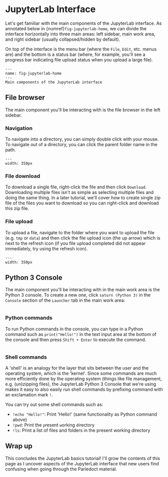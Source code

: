# JupyterLab Interface

Let's get familiar with the main components of the JupyterLab interface. As annotated below in {numref}`fig-jupyterlab-home`, we can divide the interface horizontally into three main areas: left sidebar, main work area, and right sidebar (usually collapsed/hidden by default).

On top of the interface is the menu bar (where the `File`, `Edit`, etc. menus are) and the bottom is a status bar (where, for example, you'll see a progress bar indicating file upload status when you upload a large file).

```{figure} saturncloud-jupyterlab-home-annotated.png
---
name: fig-jupyterlab-home
---
Main components of the JupyterLab interface
```

## File browser

The main component you'll be interacting with is the file browser in the left sidebar.

### Navigation

To navigate into a directory, you can simply double click with your mouse. To navigate out of a directory, you can click the parent folder name in the path.

```{figure} saturncloud-jupyterlab-file-browser-nav.gif
---
width: 350px
```

### File download

To download a single file, right-click the file and then click `Download`. Downloading multiple files isn't as simple as selecting multiple files and doing the same thing. In a later tutorial, we'll cover how to create single zip file of the files you want to download so you can right-click and download this zip file.

### File upload

To upload a file, navigate to the folder where you want to upload the file (e.g. `tmp` or `data`) and then click the file upload icon (the up arrow) which is next to the refresh icon (if you file upload completed did not appear immediately, try using the refresh icon).

```{figure} saturncloud-jupyterlab-file-browser.png
---
width: 350px
```

## Python 3 Console

The main component you'll be interacting with in the main work area is the Python 3 console. To create a new one, click `saturn (Python 3)` in the `Console` section of the `Launcher` tab in the main work area:

```{figure} saturncloud-jupyterlab-home-saturn-python3.png
```

### Python commands

To run Python commands in the console, you can type in a Python command such as `print("Hello!")` in the text input area at the bottom of the console and then press `Shift + Enter` to execute the command.

```{figure} saturncloud-jupyterlab-home-saturn-python3-hello.png
```

### Shell commands

A 'shell' is an analogy for the layer that sits between the user and the operating system, which is the 'kernel'. Since some commands are much more efficiently done by the operating system (things like file management, e.g. (un)zipping files), the JupyterLab Python 3 Console that we're using makes it easy to also easily run shell commands by prefixing command with an exclamation mark `!`. 

You can try out some shell commands such as:

- `!echo "Hello!"`: Print 'Hello!' (same functionality as Python command above)
- `!pwd`: Print the `p`resent `w`orking `d`irectory
- `!ls`: Print a list of files and folders in the present working directory

## Wrap up

This concludes the JupyterLab basics tutorial! I'll grow the contents of this page as I uncover aspects of the JupyterLab interface that new users find confusing when going through the Parledoct material.
